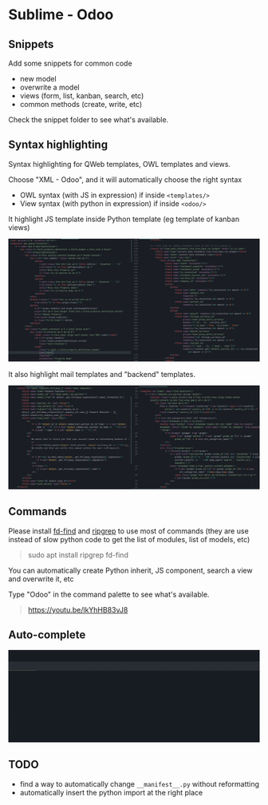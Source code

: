 # Sublime - Odoo
## Snippets
Add some snippets for common code
- new model
- overwrite a model
- views (form, list, kanban, search, etc)
- common methods (create, write, etc)

Check the snippet folder to see what's available.

## Syntax highlighting
Syntax highlighting for QWeb templates, OWL templates and views.

Choose "XML - Odoo", and it will automatically choose the right syntax
- OWL syntax (with JS in expression) if inside `<templates/>`
- View syntax (with python in expression) if inside `<odoo/>`

It highlight JS template inside Python template (eg template of kanban views)

<p align="center">
  <img src="img/demo.png">
</p>

It also highlight mail templates and "backend" templates.
<p align="center">
  <img src="img/demo_template.png">
</p>

## Commands
Please install [fd-find](https://github.com/sharkdp/fd) and [ripgrep](https://github.com/BurntSushi/ripgrep) to use most of commands (they are use instead of slow python code to get the list of modules, list of models, etc)

> sudo apt install ripgrep fd-find

You can automatically create Python inherit, JS component, search a view and overwrite it, etc

Type "Odoo" in the command palette to see what's available.
> https://youtu.be/lkYhHB83vJ8

## Auto-complete
<p align="center">
  <img src="img/demo_env.gif">
</p>

## TODO
- find a way to automatically change `__manifest__.py` without reformatting
- automatically insert the python import at the right place
